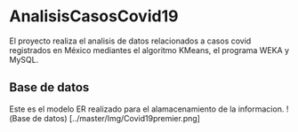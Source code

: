 # AnalisisCasosCovid19

El proyecto realiza el analisis de datos relacionados a casos covid registrados en México mediantes el algoritmo KMeans, el programa WEKA y MySQL.

## Base de datos

Este es el modelo ER realizado para el alamacenamiento de la informacion.
!(Base de datos) [../master/Img/Covid19premier.png]
